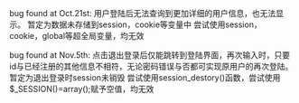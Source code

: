 bug found at Oct.21st:
 用户登陆后无法查询到更加详细的用户信息，也无法显示。
    暂定为数据未存储到session，cookie等变量中
    尝试使用session，cookie，global等超全局变量，均无效
    
    


bug found at Nov.5th:
  点击退出登录后仅能跳转到登陆界面，再次输入时，只要id与已经注册的其他信息不相符，无论密码错误与否都可实现原用户的再次登陆。
    暂定为退出登录时session未销毁
    尝试使用session_destory()函数，尝试使用$_SESSION()=array();赋予空值，均无效
    
